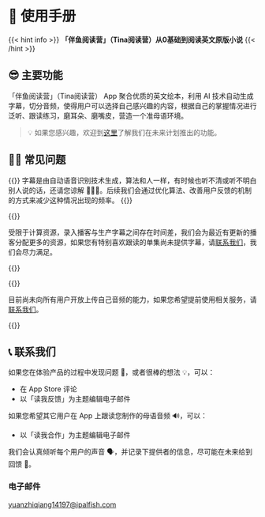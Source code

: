 # 📖 使用手册

{{< hint info >}}
**「伴鱼阅读营」（Tina阅读营）从0基础到阅读英文原版小说**
{{< /hint >}}

## 😎 主要功能

「伴鱼阅读营」（Tina阅读营） App 聚合优质的英文绘本，利用 AI 技术自动生成字幕，切分音频，使得用户可以选择自己感兴趣的内容，根据自己的掌握情况进行泛听、跟读练习，磨耳朵、磨嘴皮，营造一个准母语环境。

> 💡 如果您感兴趣，欢迎到[这里](./roadmap)了解我们在未来计划推出的功能。

## 🙋🏻 常见问题

{{<faq title="字幕不精准？" id="inaccurate-captions">}}
字幕是由自动语音识别技术生成，算法和人一样，有时候也听不清或听不明白别人说的话，还请您谅解 🙇🏻‍♂️。后续我们会通过优化算法、改善用户反馈的机制的方式来减少这种情况出现的频率。
{{</faq>}}

{{<faq title="没有字幕？" id="no-caption-found">}}

受限于计算资源，录入播客与生产字幕之间存在时间差，我们会为最近有更新的播客分配更多的资源，如果您有特别喜欢跟读的单集尚未提供字幕，请[联系我们](#-联系我们)，我们会尽力满足。

{{</faq>}}

{{<faq title="想使用自己的音频？" id="specific-audios">}}

目前尚未向所有用户开放上传自己音频的能力，如果您希望提前使用相关服务，请[联系我们](#-联系我们)。

{{</faq>}}

## 📞 联系我们

如果您在体验产品的过程中发现问题 🐞，或者很棒的想法 💡，可以：

- 在 App Store 评论
- 以「读我反馈」为主题编辑电子邮件

如果您希望其它用户在 App 上跟读您制作的母语音频 🔊，可以：

- 以「读我合作」为主题编辑电子邮件

我们会认真倾听每个用户的声音 🗣，并记录下提供者的信息，尽可能在未来给到回馈 🎁。

### 电子邮件

yuanzhiqiang14197@ipalfish.com
